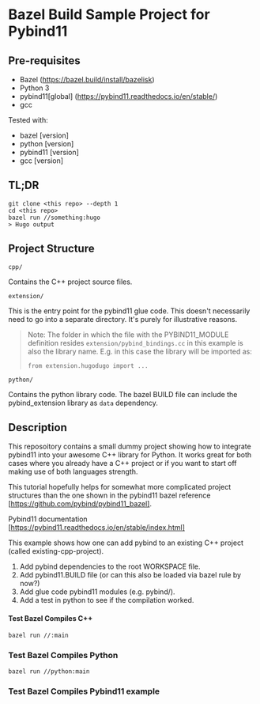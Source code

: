 # Bazel Build Sample Project for Pybind11

## Pre-requisites

* Bazel (https://bazel.build/install/bazelisk)
* Python 3
* pybind11[global] (https://pybind11.readthedocs.io/en/stable/)
* gcc

Tested with:

* bazel [version]
* python [version]
* pybind11 [version]
* gcc [version]

## TL;DR

```
git clone <this repo> --depth 1
cd <this repo>
bazel run //something:hugo
> Hugo output
```


## Project Structure

`cpp/`

Contains the C++ project source files.

`extension/`

This is the entry point for the pybind11 glue code. This doesn't necessarily need
to go into a separate directory. It's purely for illustrative reasons.
> Note: The folder in which the file with the PYBIND11_MODULE definition resides
> `extension/pybind_bindings.cc` in this example  is also the library name. E.g. in this 
> case the library will be imported as:
> ```
> from extension.hugodugo import ...
> ```

`python/`

Contains the python library code. The bazel BUILD file can include the pybind_extension library
as `data` dependency.

## Description

This reposoitory contains a small dummy project showing how to integrate pybind11 into your
awesome C++ library for Python. It works great for both cases where you already have a C++
project or if you want to start off making use of both languages strength. 

This tutorial hopefully helps for somewhat more complicated project structures than the one
shown in the pybind11 bazel reference [https://github.com/pybind/pybind11_bazel].

Pybind11 documentation [https://pybind11.readthedocs.io/en/stable/index.html]

This example shows how one can add pybind to an existing C++ project 
(called existing-cpp-project).

1. Add pybind dependencies to the root WORKSPACE file.
2. Add pybind11.BUILD file (or can this also be loaded via bazel rule by now?)
2. Add glue code pybind11 modules (e.g. pybind/).
3. Add a test in python to see if the compilation worked.

#### Test Bazel Compiles C++ 
```
bazel run //:main
```

### Test Bazel Compiles Python
```
bazel run //python:main
```

### Test Bazel Compiles Pybind11 example


